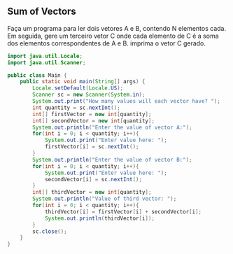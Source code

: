 ## Sum of Vectors

Faça um programa para ler dois vetores A e B, contendo N elementos cada. Em seguida, gere um terceiro vetor C onde cada elemento de C é a soma dos elementos correspondentes de A e B. imprima o vetor C gerado.

```java
import java.util.Locale;
import java.util.Scanner;

public class Main {
    public static void main(String[] args) {
        Locale.setDefault(Locale.US);
        Scanner sc = new Scanner(System.in);
        System.out.print("How many values will each vector have? ");
        int quantity = sc.nextInt();
        int[] firstVector = new int[quantity];
        int[] secondVector = new int[quantity];
        System.out.println("Enter the value of vector A:");
        for(int i = 0; i < quantity; i++){
            System.out.print("Enter value here: ");
            firstVector[i] = sc.nextInt();
        }
        System.out.println("Enter the value of vector B:");
        for(int i = 0; i < quantity; i++){
            System.out.print("Enter value here: ");
            secondVector[i] = sc.nextInt();
        }
        int[] thirdVector = new int[quantity];
        System.out.println("Value of third vector: ");
        for(int i = 0; i < quantity; i++){
            thirdVector[i] = firstVector[i] + secondVector[i];
            System.out.println(thirdVector[i]);
        }
        sc.close();
    }
}
```